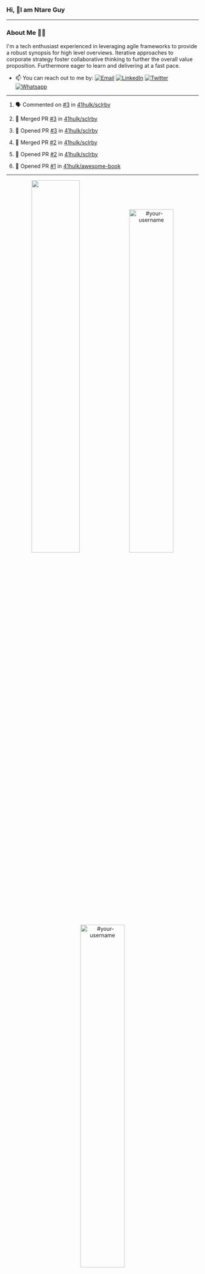 ### Hi, 👋I am Ntare Guy

---

### About Me 👨‍💻

I'm a tech enthusiast experienced in leveraging agile frameworks to provide a robust synopsis for high level overviews. Iterative approaches to corporate strategy foster collaborative thinking to further the overall value proposition. Furthermore eager to learn and delivering at a fast pace.

- 📫 You can reach out to me by:
  [![Email](https://img.shields.io/badge/--gmail?label=Gmail&logo=Gmail&style=social)](mailto:gntare2@gmail.com)
  [![LinkedIn](https://img.shields.io/badge/--linkedin?label=LinkedIn&logo=LinkedIn&style=social)](https://www.linkedin.com/in/ntare-guy)
  [![Twitter](https://img.shields.io/badge/--twitter?label=Twitter&logo=Twitter&style=social)](https://twitter.com/ntare_guy)
  [![Whatsapp](https://img.shields.io/badge/--whatsapp?label=Whatsapp&logo=whatsapp&style=social)](https://api.whatsapp.com/send?phone=+250780770022&text=Hello%20Guy!%20%F0%9F%91%8B%F0%9F%8F%BB)

---

<!--START_SECTION:activity-->
1. 🗣 Commented on [#3](https://github.com/41hulk/sclrby/issues/3) in [41hulk/sclrby](https://github.com/41hulk/sclrby)

2. 🎉 Merged PR [#3](https://github.com/41hulk/sclrby/pull/3) in [41hulk/sclrby](https://github.com/41hulk/sclrby)
3. 💪 Opened PR [#3](https://github.com/41hulk/sclrby/pull/3) in [41hulk/sclrby](https://github.com/41hulk/sclrby)
4. 🎉 Merged PR [#2](https://github.com/41hulk/sclrby/pull/2) in [41hulk/sclrby](https://github.com/41hulk/sclrby)
5. 💪 Opened PR [#2](https://github.com/41hulk/sclrby/pull/2) in [41hulk/sclrby](https://github.com/41hulk/sclrby)
5. 💪 Opened PR [#1](https://github.com/41hulk/awesome-book/pull/1) in [41hulk/awesome-book](https://github.com/41hulk/awesome-book)
<!--END_SECTION:activity-->

---

<p align="center">
<img width="50%" src="https://github-readme-stats.vercel.app/api?username=41hulk&theme=highcontrast&hide_border=true alt="#your-username" />
<img width="48%" src="https://github-readme-stats.vercel.app/api/top-langs?username=41hulk&show_icons=true&theme=dark&locale=en&layout=compact&hide_border=true" alt="#your-username" />
<img width="48%" src="https://github-readme-streak-stats.herokuapp.com/?user=41hulk&theme=highcontrast&hide_border=true" alt="#your-username" />
</p>
